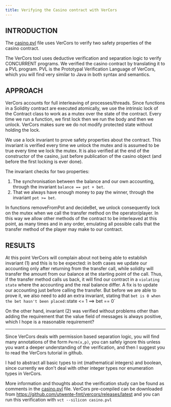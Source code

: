 ```yaml
---
title: Verifying the Casino contract with VerCors
---
```


## INTRODUCTION

The [casino.pvl](casino.pvl) file uses VerCors to verify two safety
properties of the casino contract.

The VerCors tool uses deductive verification and separation logic to
verify CONCURRENT programs. We verified the casino contract by
translating it to a PVL program. PVL is the Prototypal Verification
Language of VerCors, which you will find very similar to Java in both
syntax and semantics.

## APPROACH

VerCors accounts for full interleaving of processes/threads. Since
functions in a Solidity contract are executed atomically, we use the
intrinsic lock of the Contract class to work as a mutex over the state
of the contract. Every time we run a function, we first lock then we
run the body and then we unlock. VerCors makes sure we do not modify
protected state without holding the lock.

We use a lock invariant to prove safety properties about the contract.
This invariant is verified every time we unlock the mutex and is
assumed to be true every time we lock the mutex. It is also verified
at the end of the constructor of the casino, just before publication
of the casino object (and before the first locking is ever done).

The invariant checks for two properties:

1. The synchronisation between the balance and our own accounting,
   through the invariant `balance == pot + bet`.
2. That we always have enough money to pay the winner, through the
   invariant `pot >= bet`.

In functions removeFromPot and decideBet, we unlock consequently lock
on the mutex when we call the transfer method on the operator/player.
In this way we allow other methods of the contract to be interleaved
at this point, as many times and in any order, emulating all possible
calls that the transfer method of the player may make to our contract.

## RESULTS

At this point VerCors will complain about not being able to establish
invariant (1) and this is to be expected: in both cases we update our
accounting only after returning from the transfer call, while solidity
will transfer the amount from our balance at the starting point of the
call. Thus, if the transfer method calls us back, it will find our
contract in a `violating state` where the accounting and the real
balance differ. A fix is to update our accounting just before calling
the transfer. But before we are able to prove it, we also need to add
an extra invariant, stating that ` bet is 0 when the bet hasn't been
placed: `state <= 1 ==> bet == 0`

On the other hand, invariant (2) was verified without problems other
than adding the requirement that the value field of messages is always
positive, which I hope is a reasonable requirement?

---

Since VerCors deals with permission based separation logic, you will
find many annotations of the form `Perm(x,p)`, you can safely ignore
this unless you want a deeper understanding of the verification, and
then I suggest you to read the VerCors tutorial in github.

I had to abstract all basic types to int (mathematical integers) and
boolean, since currently we don't deal with other integer types nor
enumeration types in VerCors.

More information and thoughts about the verification study can be
found as comments in the [casino.pvl](casino.pvl) file. VerCors
pre-compiled can be downloaded from
https://github.com/utwente-fmt/vercors/releases/latest and you can run
this verification with `vct --silicon casino.pvl`
